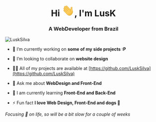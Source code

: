 <h1 align="center">Hi <img src="https://raw.githubusercontent.com/ABSphreak/ABSphreak/master/gifs/Hi.gif" width="40px" />, I'm LusK</h1>
<h3 align="center">A WebDeveloper from Brazil</h3>
<p align="left"> <img src="https://komarev.com/ghpvc/?username=LuskSilva" alt="LuskSilva" /> </p>

- 🔭 I’m currently working on **some of my side projects :P**

- 👯 I’m looking to collaborate on **website design**

- 👨‍💻 All of my projects are available at [https://github.com/LuskSilva](https://github.com/LuskSilva)

- 💬 Ask me about **WebDesign and Front-End**

- 🧠 I am currently learning **Front-End and Back-End**

- ⚡ Fun fact **I love Web Design, Front-End and dogs 🐶**


_Focusing 🎯 on life, so will be a bit slow for a couple of weeks_
